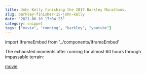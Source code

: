 ```yaml
---
title: John Kelly finishing the 2017 Barkley Marathons.
slug: barkley-finisher-15-john-kelly
date: "2021-06-10 17:04:25"
category: snippet
tags: ["movie", "running", "barkley", "youtube"]
---
```


import IframeEmbed from '../components/IframeEmbed'

The exhausted moments after running for almost 60 hours through
impassable terrain:

<IframeEmbed src='https://www.youtube.com/embed/St3ZXLVhric' />

[movie](https://us-east1-johnmathews-website.cloudfunctions.net/download?obj=movies/barkley-15.mp4)
